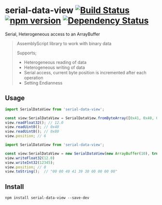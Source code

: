 # serial-data-view [![Build Status](https://travis-ci.org/bealearts/serial-data-view.png?branch=master)](https://travis-ci.org/bealearts/serial-data-view) [![npm version](https://badge.fury.io/js/serial-data-view.svg)](http://badge.fury.io/js/serial-data-view) [![Dependency Status](https://david-dm.org/bealearts/serial-data-view.png)](https://david-dm.org/bealearts/serial-data-view)

Serial, Heterogeneous access to an ArrayBuffer

> AssemblyScript library to work with binary data
>
>  Supports;
> * Heterogeneous reading of data
> * Heterogeneous writing of data
> * Serial access, current byte position is incremented after each operation
> * Setting Endianness


## Usage
```ts
import SerialDataView from 'serial-data-view';

const view:SerialDataView = SerialDataView.fromByteArray([0x41, 0x40, 0x00, 0x00, 0x40, 0x80, 0x00, 0x00]);
view.readFloat32(); // 12.0
view.readUint8(); // 0x40
view.readUint8(); // 0x80
view.position; // 6
```

```ts
import SerialDataView from 'serial-data-view';

const view:SerialDataView = new SerialDataView(new ArrayBuffer(10), true);  // littleEndian
view.writeFloat32(12.0)
view.writeInt32(12345);
view.position; // 8
view.toString();  // "00 00 40 41 39 30 00 00 00 00"
```


## Install
```shell
npm install serial-data-view --save-dev
```
